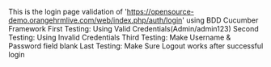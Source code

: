 This is the login page validation of 'https://opensource-demo.orangehrmlive.com/web/index.php/auth/login' using BDD Cucumber Framework
First Testing: Using Valid Credentials(Admin/admin123)
Second Testing: Using Invalid Credentials
Third Testing: Make Username & Password field blank
Last Testing: Make Sure Logout works after successful login

